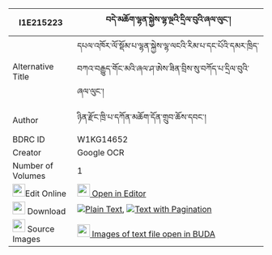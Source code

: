 |I1E215223|བདེ་མཆོག་ལྷན་སྐྱེས་ལྷ་ལྔའི་དྲིལ་བུའི་ཞལ་ལུང་། 
| --- | --- 
|Alternative Title |དཔལ་འཁོར་ལོ་སྡོམ་པ་ལྷན་སྐྱེས་ལྷ་ལངའི་རིམ་པ་དང་པོའི་དམར་ཁྲིད་བཀའ་བརྒྱུད་གོང་མའི་ཞལ་ཤ་ཨེས་ཟིན་བྲིས་སུ་བཀོད་པ་དྲིལ་བུའི་ཞལ་ལུང་།
|Author| ཉིན་རྫོང་ཁྲི་པ་དཀོན་མཆོག་དོན་གྲུབ་ཆོས་དབང་།
|BDRC ID | W1KG14652
|Creator | Google OCR
|Number of Volumes| 1
|<img width="25" src="https://img.icons8.com/color/25/000000/edit-property.png">Edit Online| [<img width="25" src="https://avatars.githubusercontent.com/u/45091458?s=200&v=4"> Open in Editor](http://editor.openpecha.org/I1E215223)
|<img width="25" src="https://img.icons8.com/fluent/48/000000/download-2.png"/>  Download | [![](https://img.icons8.com/color/20/000000/txt.png)Plain Text](https://github.com/Openpecha/I1E215223/releases/download/v1/demchok_lhenkye_lha_nga_i_dril_plain_I1E215223.zip), [![](https://img.icons8.com/color/20/000000/txt.png)Text with Pagination](https://github.com/Openpecha/I1E215223/releases/download/v1/demchok_lhenkye_lha_nga_i_dril_pages_I1E215223.zip)
|<img width="25" src="https://img.icons8.com/plasticine/100/000000/pictures-folder.png"/>  Source Images | [<img width="25" src="https://library.bdrc.io/icons/BUDA-small.svg"> Images of text file open in BUDA](https://library.bdrc.io/show/bdr:W1KG14652)